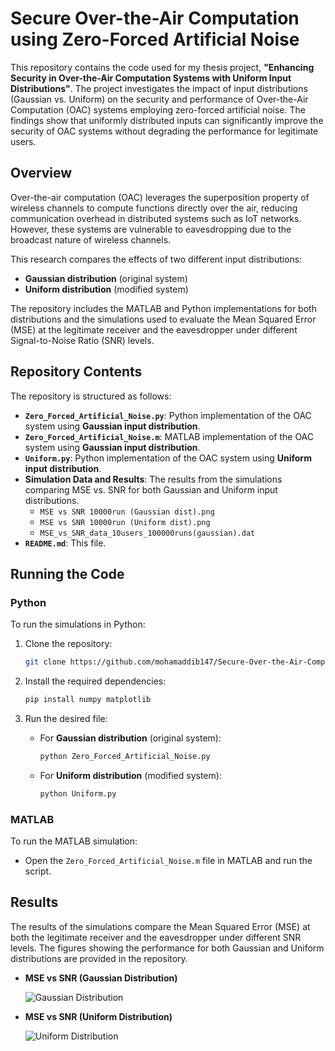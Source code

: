 # Secure Over-the-Air Computation using Zero-Forced Artificial Noise

This repository contains the code used for my thesis project, **"Enhancing Security in Over-the-Air Computation Systems with Uniform Input Distributions"**. The project investigates the impact of input distributions (Gaussian vs. Uniform) on the security and performance of Over-the-Air Computation (OAC) systems employing zero-forced artificial noise. The findings show that uniformly distributed inputs can significantly improve the security of OAC systems without degrading the performance for legitimate users.

## Overview

Over-the-air computation (OAC) leverages the superposition property of wireless channels to compute functions directly over the air, reducing communication overhead in distributed systems such as IoT networks. However, these systems are vulnerable to eavesdropping due to the broadcast nature of wireless channels.

This research compares the effects of two different input distributions:
- **Gaussian distribution** (original system)
- **Uniform distribution** (modified system)

The repository includes the MATLAB and Python implementations for both distributions and the simulations used to evaluate the Mean Squared Error (MSE) at the legitimate receiver and the eavesdropper under different Signal-to-Noise Ratio (SNR) levels.

## Repository Contents

The repository is structured as follows:

- **`Zero_Forced_Artificial_Noise.py`**: Python implementation of the OAC system using **Gaussian input distribution**.
- **`Zero_Forced_Artificial_Noise.m`**: MATLAB implementation of the OAC system using **Gaussian input distribution**.
- **`Uniform.py`**: Python implementation of the OAC system using **Uniform input distribution**.
- **Simulation Data and Results**: The results from the simulations comparing MSE vs. SNR for both Gaussian and Uniform input distributions.
  - `MSE vs SNR 10000run (Gaussian dist).png`
  - `MSE vs SNR 10000run (Uniform dist).png`
  - `MSE_vs_SNR_data_10users_100000runs(gaussian).dat`
- **`README.md`**: This file.

## Running the Code

### Python
To run the simulations in Python:

1. Clone the repository:
    ```bash
    git clone https://github.com/mohamaddib147/Secure-Over-the-Air-Computation-using-Zero-Forced-Artificial-Noise.git
    ```

2. Install the required dependencies:
    ```bash
    pip install numpy matplotlib
    ```

3. Run the desired file:
   - For **Gaussian distribution** (original system):
     ```bash
     python Zero_Forced_Artificial_Noise.py
     ```
   - For **Uniform distribution** (modified system):
     ```bash
     python Uniform.py
     ```

### MATLAB
To run the MATLAB simulation:
- Open the `Zero_Forced_Artificial_Noise.m` file in MATLAB and run the script.

## Results

The results of the simulations compare the Mean Squared Error (MSE) at both the legitimate receiver and the eavesdropper under different SNR levels. The figures showing the performance for both Gaussian and Uniform distributions are provided in the repository.

- **MSE vs SNR (Gaussian Distribution)**
  
  ![Gaussian Distribution](./MSE_vs_SNR_100000run_Gaussian_dist.png)
  
- **MSE vs SNR (Uniform Distribution)**
  
  ![Uniform Distribution](./MSE_vs_SNR_100000run_Uniform_dist.png)

